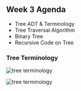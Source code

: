 ## Week 3 Agenda
- Tree ADT & Terminology
- Tree Traversal Algorithm
- Binary Tree
- Recursive Code on Tree

### Tree Terminology

![tree terminology](https://github.com/psui3905/COMP2123/blob/master/week3/tree_t1.png)


![tree terminology](https://github.com/psui3905/COMP2123/blob/master/week3/tree_t2.png)